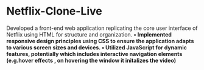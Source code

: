 # Netflix-Clone-Live
Developed a front-end web application replicating the core user interface of Netflix using HTML for structure and
organization.
<b/>
• Implemented responsive design principles using CSS to ensure the application adapts to various screen sizes and
devices.<b/>
• Utilized JavaScript for dynamic features, potentially which includes interactive navigation elements (e.g.hover
effects , on hovering the window it initalizes the video)
